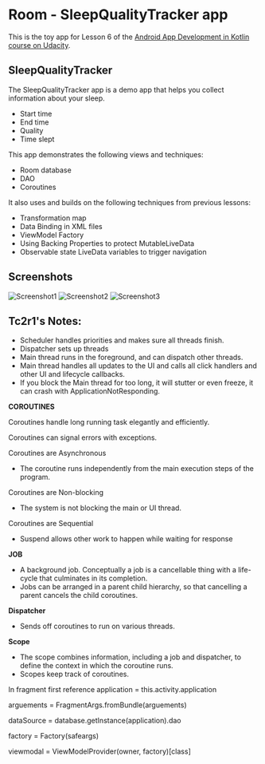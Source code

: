 # Room - SleepQualityTracker app

This is the toy app for Lesson 6 of the [Android App Development in Kotlin course on Udacity](https://www.udacity.com/course/???).

## SleepQualityTracker

The SleepQualityTracker app is a demo app that helps you collect information about your sleep. 
* Start time
* End time
* Quality
* Time slept

This app demonstrates the following views and techniques:
* Room database
* DAO
* Coroutines

It also uses and builds on the following techniques from previous lessons:
* Transformation map
* Data Binding in XML files
* ViewModel Factory
* Using Backing Properties to protect MutableLiveData
* Observable state LiveData variables to trigger navigation

## Screenshots

![Screenshot1](screenshots/sleep_quality_tracker_start.png)
![Screenshot2](screenshots/sleep_quality_tracker_stop.png)
![Screenshot3](screenshots/sleep_quality_tracker_quality.png)


## Tc2r1's Notes: 

* Scheduler handles priorities and makes sure all threads finish.
* Dispatcher sets up threads
* Main thread runs in the foreground, and can dispatch other threads.
* Main thread handles all updates to the UI and calls all click handlers and other UI and lifecycle callbacks.
* If you block the Main thread for too long, it will stutter or even freeze, it can crash with ApplicationNotResponding.


**COROUTINES**

Coroutines handle long running task elegantly and efficiently.

Coroutines can signal errors with exceptions.

Coroutines are Asynchronous

- The coroutine runs independently from the main execution steps of the program.

Coroutines are Non-blocking

- The system is not blocking the main or UI thread.

Coroutines are Sequential
- Suspend allows other work to happen while waiting for response

**JOB**

- A background job. Conceptually a job is a cancellable thing with a life-cycle that culminates in its completion.
- Jobs can be arranged in a parent child hierarchy, so that cancelling a parent cancels the child coroutines.

**Dispatcher**

- Sends off coroutines to run on various threads.

**Scope**

- The scope combines information, including a job and dispatcher, to define the context in which the coroutine runs.
- Scopes keep track of coroutines.


In fragment first reference application = this.activity.application

arguements = FragmentArgs.fromBundle(arguements)

dataSource = database.getInstance(application).dao

factory = Factory(safeargs)

viewmodal = ViewModelProvider(owner, factory)[class]